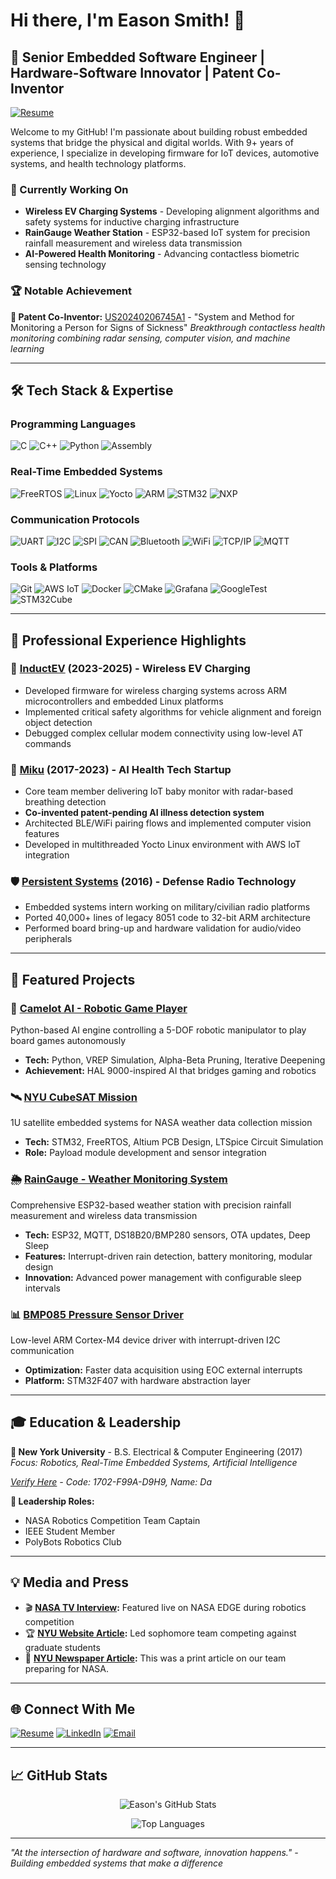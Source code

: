 # Hi there, I'm Eason Smith! 👋 

## 🚀 Senior Embedded Software Engineer | Hardware-Software Innovator | Patent Co-Inventor

[![Resume](https://img.shields.io/badge/📄_Resume-View_Online-success?style=for-the-badge&logo=document)](https://easonnyc.github.io/portfolio/resume.html)

Welcome to my GitHub! I'm passionate about building robust embedded systems that bridge the physical and digital worlds. With 9+ years of experience, I specialize in developing firmware for IoT devices, automotive systems, and health technology platforms.

### 🔬 Currently Working On
- **Wireless EV Charging Systems** - Developing alignment algorithms and safety systems for inductive charging infrastructure
- **RainGauge Weather Station** - ESP32-based IoT system for precision rainfall measurement and wireless data transmission
- **AI-Powered Health Monitoring** - Advancing contactless biometric sensing technology

### 🏆 Notable Achievement
**🎯 Patent Co-Inventor:** [US20240206745A1](https://patents.google.com/patent/US20240206745A1/en) - "System and Method for Monitoring a Person for Signs of Sickness"
*Breakthrough contactless health monitoring combining radar sensing, computer vision, and machine learning*

---

## 🛠️ Tech Stack & Expertise

### **Programming Languages**
![C](https://img.shields.io/badge/C-00599C?style=flat&logo=c&logoColor=white)
![C++](https://img.shields.io/badge/C++-00599C?style=flat&logo=cplusplus&logoColor=white)
![Python](https://img.shields.io/badge/Python-3776AB?style=flat&logo=python&logoColor=white)
![Assembly](https://img.shields.io/badge/Assembly-525252?style=flat&logo=assemblyscript&logoColor=white)

### **Real-Time Embedded Systems**
![FreeRTOS](https://img.shields.io/badge/FreeRTOS-0B5345?style=flat)
![Linux](https://img.shields.io/badge/Linux-FCC624?style=flat&logo=linux&logoColor=black)
![Yocto](https://img.shields.io/badge/Yocto-6C6C6C?style=flat)
![ARM](https://img.shields.io/badge/ARM-0091BD?style=flat&logo=arm&logoColor=white)
![STM32](https://img.shields.io/badge/STM32-03234B?style=flat&logo=stmicroelectronics&logoColor=white)
![NXP](https://img.shields.io/badge/NXP-0066CC?style=flat&logo=nxp&logoColor=white)

### **Communication Protocols**
![UART](https://img.shields.io/badge/UART-8A2BE2?style=flat)
![I2C](https://img.shields.io/badge/I2C-FF6B35?style=flat)
![SPI](https://img.shields.io/badge/SPI-4B8BBE?style=flat)
![CAN](https://img.shields.io/badge/CAN_Bus-1F4E79?style=flat)
![Bluetooth](https://img.shields.io/badge/Bluetooth_LE-0082FC?style=flat&logo=bluetooth&logoColor=white)
![WiFi](https://img.shields.io/badge/WiFi-00A1C9?style=flat)
![TCP/IP](https://img.shields.io/badge/TCP%2FIP-006400?style=flat)
![MQTT](https://img.shields.io/badge/MQTT-660066?style=flat&logo=eclipse-mosquitto&logoColor=white)

### **Tools & Platforms**
![Git](https://img.shields.io/badge/Git-F05032?style=flat&logo=git&logoColor=white)
![AWS IoT](https://img.shields.io/badge/AWS_IoT-FF9900?style=flat&logo=amazonaws&logoColor=white)
![Docker](https://img.shields.io/badge/Docker-2496ED?style=flat&logo=docker&logoColor=white)
![CMake](https://img.shields.io/badge/CMake-064F8C?style=flat&logo=cmake&logoColor=white)
![Grafana](https://img.shields.io/badge/Grafana-F46800?style=flat&logo=grafana&logoColor=white)
![GoogleTest](https://img.shields.io/badge/GoogleTest-4285F4?style=flat&logo=google&logoColor=white)
![STM32Cube](https://img.shields.io/badge/STM32Cube-03234B?style=flat&logo=stmicroelectronics&logoColor=white)

---

## 🚗 Professional Experience Highlights

### **🔋 [InductEV](https://www.inductev.com/) (2023-2025)** - Wireless EV Charging
- Developed firmware for wireless charging systems across ARM microcontrollers and embedded Linux platforms
- Implemented critical safety algorithms for vehicle alignment and foreign object detection
- Debugged complex cellular modem connectivity using low-level AT commands

### **👶 [Miku](https://mikucare.com/) (2017-2023)** - AI Health Tech Startup  
- Core team member delivering IoT baby monitor with radar-based breathing detection
- **Co-invented patent-pending AI illness detection system**
- Architected BLE/WiFi pairing flows and implemented computer vision features
- Developed in multithreaded Yocto Linux environment with AWS IoT integration

### **🛡️ [Persistent Systems](https://persistentsystems.com/) (2016)** - Defense Radio Technology
- Embedded systems intern working on military/civilian radio platforms
- Ported 40,000+ lines of legacy 8051 code to 32-bit ARM architecture
- Performed board bring-up and hardware validation for audio/video peripherals

---

## 🎯 Featured Projects

### 🤖 [Camelot AI - Robotic Game Player](http://github.com/EasonNYC/Camelot)
Python-based AI engine controlling a 5-DOF robotic manipulator to play board games autonomously
- **Tech:** Python, VREP Simulation, Alpha-Beta Pruning, Iterative Deepening
- **Achievement:** HAL 9000-inspired AI that bridges gaming and robotics

### 🛰️ [NYU CubeSAT Mission](https://github.com/EasonNYC/NYUSat)
1U satellite embedded systems for NASA weather data collection mission
- **Tech:** STM32, FreeRTOS, Altium PCB Design, LTSpice Circuit Simulation
- **Role:** Payload module development and sensor integration

### 🌦️ [RainGauge - Weather Monitoring System](https://github.com/EasonNYC/RainGauge)
Comprehensive ESP32-based weather station with precision rainfall measurement and wireless data transmission
- **Tech:** ESP32, MQTT, DS18B20/BMP280 sensors, OTA updates, Deep Sleep
- **Features:** Interrupt-driven rain detection, battery monitoring, modular design
- **Innovation:** Advanced power management with configurable sleep intervals

### 📊 [BMP085 Pressure Sensor Driver](https://github.com/EasonNYC/BMP085)
Low-level ARM Cortex-M4 device driver with interrupt-driven I2C communication
- **Optimization:** Faster data acquisition using EOC external interrupts
- **Platform:** STM32F407 with hardware abstraction layer

---

## 🎓 Education & Leadership

**🏫 New York University** - B.S. Electrical & Computer Engineering (2017)  
*Focus: Robotics, Real-Time Embedded Systems, Artificial Intelligence* 

*[Verify Here](https://www.nyu.edu/registrar/forms-procedures/electronic-diploma-validation.html) - Code: 1702-F99A-D9H9, Name: Da*

**👥 Leadership Roles:**
- NASA Robotics Competition Team Captain
- IEEE Student Member
- PolyBots Robotics Club

---

## 💡 Media and Press

- 🎬 **[NASA TV Interview](https://www.youtube.com/embed/eIb3ltBdFcM?si=QFBy7Br5mgiclaKT&start=13):** Featured live on NASA EDGE during robotics competition
- 🏆 **[NYU Website Article](https://engineering.nyu.edu/news/sophomores-take-upper-classes-nasa-lunar-robot-competition):** Led sophomore team competing against graduate students
- 🔧 **[NYU Newspaper Article](https://easonnyc.github.io/portfolio/nyu_news.html):** This was a print article on our team preparing for NASA.  

---

## 🌐 Connect With Me

[![Resume](https://img.shields.io/badge/Resume-View_Online-green?style=flat&logo=document)](https://easonnyc.github.io/portfolio/resume.html)
[![LinkedIn](https://img.shields.io/badge/LinkedIn-easonsmith-0077B5?style=flat&logo=linkedin)](https://linkedin.com/in/easonsmith)
[![Email](https://img.shields.io/badge/Email-davideasonsmith@gmail.com-red?style=flat&logo=gmail)](mailto:davideasonsmith@gmail.com)


---

## 📈 GitHub Stats

<div align="center">

![Eason's GitHub Stats](https://github-readme-stats.vercel.app/api?username=EasonNYC&show_icons=true&theme=dark&count_private=true)

![Top Languages](https://github-readme-stats.vercel.app/api/top-langs/?username=EasonNYC&layout=compact&theme=dark)

</div>

---

*"At the intersection of hardware and software, innovation happens." - Building embedded systems that make a difference*
